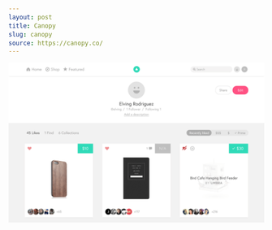 ```yaml
---
layout: post
title: Canopy
slug: canopy
source: https://canopy.co/
---
```


<img src="/screenshots/canopy.png" alt="Canopy">
